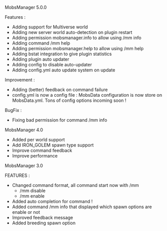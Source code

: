 MobsManager 5.0.0

Features :

+ Adding support for Multiverse world
+ Adding new server world auto-detection on plugin restart
+ Adding permission mobsmanager.info to allow using /mm info
+ Adding command /mm help
+ Adding permission mobsmanager.help to allow using /mm help
+ Adding bstat integration to give plugin statistics
+ Adding plugin auto updater
+ Adding config to disable auto-updater
+ Adding config.yml auto update system on update

Improvement :
+ Adding (better) feedback on command failure
+ config.yml is now a config file : MobsData configuration is now store on MobsData.yml. Tons of config options incoming soon !

BugFix :
+ Fixing bad permission for command /mm info

MobsManager 4.0

+ Added per world support
+ Add IRON_GOLEM spawn type support
+ Improve command feedback
+ Improve performance

MobsManager 3.0

FEATURES : 
+ Changed command format, all command start now with /mm
    + /mm disable <Mob> <SpawnType>
    + /mm enable <Mob> <SpawnType>
+ Added auto completion for command !
+ Added command /mm info <Mob> that displayed which spawn options are enable or not
+ Improved feedback message
+ Added breeding spawn option